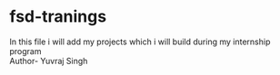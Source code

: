 # fsd-tranings
In this file i will add my projects which i will build during my  internship program
</br>
Author- Yuvraj Singh
